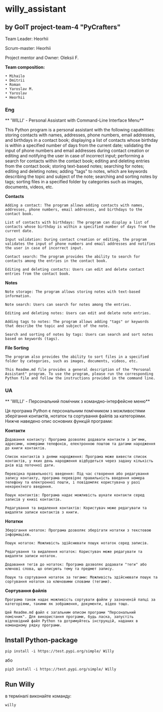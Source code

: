 # willy_assistant

## by GoIT project-team-4 "PyCrafters"

Team Leader: Heorhii

Scrum-master: Heorhii

Project mentor and Owner: Oleksii F.

**Team composition:**

    • Mihailo 
    • Dmitrii 
    • Roman
    • Yaroslav M.
    • Yaroslav
    • Heorhii


### Eng
** 'WILLI' - Personal Assistant with Command-Line Interface Menu**

This Python program is a personal assistant with the following capabilities: storing contacts with names, addresses, phone numbers, email addresses, and birthdays in a contact book; displaying a list of contacts whose birthday is within a specified number of days from the current date; validating the input of phone numbers and email addresses during contact creation or editing and notifying the user in case of incorrect input; performing a search for contacts within the contact book; editing and deleting entries from the contact book; storing text-based notes; searching for notes; editing and deleting notes; adding "tags" to notes, which are keywords describing the topic and subject of the note; searching and sorting notes by tags; sorting files in a specified folder by categories such as images, documents, videos, etc.

**Contacts**

    Adding a contact: The program allows adding contacts with names, addresses, phone numbers, email addresses, and birthdays to the contact book.

    List of contacts with birthdays: The program can display a list of contacts whose birthday is within a specified number of days from the current date.

    Input validation: During contact creation or editing, the program validates the input of phone numbers and email addresses and notifies the user in case of incorrect input.

    Contact search: The program provides the ability to search for contacts among the entries in the contact book.

    Editing and deleting contacts: Users can edit and delete contact entries from the contact book.

**Notes**

    Note storage: The program allows storing notes with text-based information.

    Note search: Users can search for notes among the entries.

    Editing and deleting notes: Users can edit and delete note entries.

    Adding tags to notes: The program allows adding "tags" or keywords that describe the topic and subject of the note.

    Search and sorting of notes by tags: Users can search and sort notes based on keywords (tags).

**File Sorting**

    The program also provides the ability to sort files in a specified folder by categories, such as images, documents, videos, etc.

    This Readme.md file provides a general description of the "Personal Assistant" program. To use the program, please run the corresponding Python file and follow the instructions provided in the command line.

### UA
** 'WILLI' - Персональний помічник з командно-інтерфейсне меню**

Ця програма Python є персональним помічником з можливостями зберігання контактів, нотаток та сортування файлів за категоріями. Нижче наведено опис основних функцій програми:

**Контакти**

    Додавання контакту: Програма дозволяє додавати контакти з ім'ями, адресами, номерами телефонів, електронною поштою та датами народження до книги контактів.

    Список контактів з днями народження: Програма може вивести список контактів, у яких день народження відбудеться через задану кількість днів від поточної дати.

    Перевірка правильності введення: Під час створення або редагування запису контакту, програма перевіряє правильність введення номера телефону та електронної пошти, і повідомляє користувача у разі некоректного введення.

    Пошук контактів: Програма надає можливість шукати контакти серед записів у книзі контактів.

    Редагування та видалення контактів: Користувач може редагувати та видаляти записи контактів з книги.

**Нотатки**

    Зберігання нотаток: Програма дозволяє зберігати нотатки з текстовою інформацією.

    Пошук нотаток: Можливість здійснювати пошук нотаток серед записів.

    Редагування та видалення нотаток: Користувач може редагувати та видаляти записи нотаток.

    Додавання тегів до нотаток: Програма дозволяє додавати "теги" або ключові слова, що описують тему та предмет запису.

    Пошук та сортування нотаток за тегами: Можливість здійснювати пошук та сортування нотаток за ключовими словами (тегами).

**Сортування файлів**

    Програма також надає можливість сортувати файли у зазначеній папці за категоріями, такими як зображення, документи, відео тощо.

    Цей Readme.md файл є загальним описом програми "Персональний помічник". Для використання програми, будь ласка, запустіть    відповідний файл Python та дотримуйтесь інструкцій, наданих в командному рядку програми.
    
## Install Python-package
```
pip install -i https://test.pypi.org/simple/ Willy
```
або
```
pip3 install -i https://test.pypi.org/simple/ Willy
```

## Run Willy

в терміналі виконайте команду:

```
willy
```

